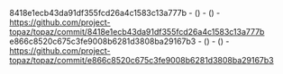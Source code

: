8418e1ecb43da91df355fcd26a4c1583c13a777b -  () -  () - https://github.com/project-topaz/topaz/commit/8418e1ecb43da91df355fcd26a4c1583c13a777b
e866c8520c675c3fe9008b6281d3808ba29167b3 -  () -  () - https://github.com/project-topaz/topaz/commit/e866c8520c675c3fe9008b6281d3808ba29167b3
